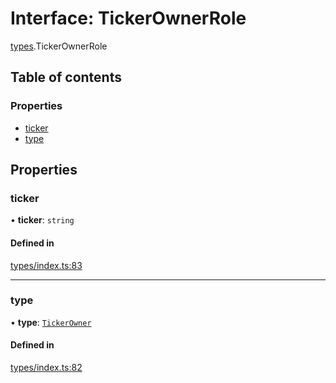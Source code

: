 # Interface: TickerOwnerRole

[types](../wiki/types).TickerOwnerRole

## Table of contents

### Properties

- [ticker](../wiki/types.TickerOwnerRole#ticker)
- [type](../wiki/types.TickerOwnerRole#type)

## Properties

### ticker

• **ticker**: `string`

#### Defined in

[types/index.ts:83](https://github.com/PolymeshAssociation/polymesh-sdk/blob/31fdce23/src/types/index.ts#L83)

___

### type

• **type**: [`TickerOwner`](../wiki/types.RoleType#tickerowner)

#### Defined in

[types/index.ts:82](https://github.com/PolymeshAssociation/polymesh-sdk/blob/31fdce23/src/types/index.ts#L82)
